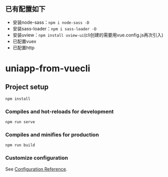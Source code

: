 <!--
 * @Date: 2022-10-13 16:31:42
 * @LastEditTime: 2023-08-04 09:18:45
 * @Description: 
-->
## 已有配置如下
- 安装node-sass：`npm i node-sass -D`
- 安装sass-loader：`npm i sass-loader -D`
- 安装uview：`npm install uview-ui`(cli创建的需要用vue.config.js再次引入)
- 已配置vuex
- 已配置http


# uniapp-from-vuecli

## Project setup
```
npm install
```

### Compiles and hot-reloads for development
```
npm run serve
```

### Compiles and minifies for production
```
npm run build
```

### Customize configuration
See [Configuration Reference](https://cli.vuejs.org/config/).
